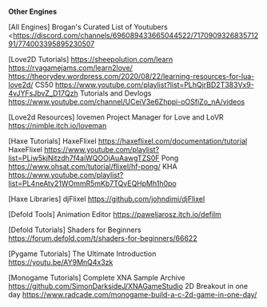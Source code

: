 
__**Other Engines**__

[All Engines]
Brogan's Curated List of Youtubers <https://discord.com/channels/696089433665044522/717090932683571291/774003395895230507
> 
[Love2D Tutorials]
<https://sheepolution.com/learn>
<https://rvagamejams.com/learn2love/>
<https://theorydev.wordpress.com/2020/08/22/learning-resources-for-lua-love2d/>
CS50 <https://www.youtube.com/playlist?list=PLhQjrBD2T383Vx9-4vJYFsJbvZ_D17Qzh>
Tutorials and Devlogs <https://www.youtube.com/channel/UCeiV3e6Zhppi-oOSfiZo_nA/videos>

[Love2d Resources]
lovemen Project Manager for Love and LoVR <https://nimble.itch.io/loveman>

[Haxe Tutorials]
HaxeFlixel <https://haxeflixel.com/documentation/tutorial>
HaxeFlixel <https://www.youtube.com/playlist?list=PLiw5kjNitzdh7f4aiWQOOjAuAawgTZS0F>
Pong <https://www.ohsat.com/tutorial/flixel/hf-pong/>
KHA <https://www.youtube.com/playlist?list=PL4neAtv21WOmmR5mKb7TQvEQHpMh1h0po>

[Haxe Libraries]
djFlixel <https://github.com/johndimi/djFlixel>

[Defold Tools]
Animation Editor <https://paweljarosz.itch.io/defilm>

[Defold Tutorials]
Shaders for Beginners <https://forum.defold.com/t/shaders-for-beginners/66622>

[Pygame Tutorials]
The Ultimate Introduction <https://youtu.be/AY9MnQ4x3zk>

[Monogame Tutorials]
Complete XNA Sample Archive <https://github.com/SimonDarksideJ/XNAGameStudio>
2D Breakout in one day <https://www.radcade.com/monogame-build-a-c-2d-game-in-one-day/>